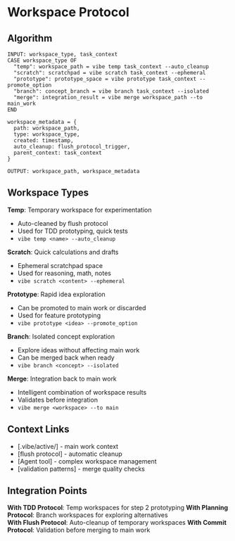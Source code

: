 # Workspace Protocol

## Algorithm

```pseudo
INPUT: workspace_type, task_context
CASE workspace_type OF
  "temp": workspace_path = vibe temp task_context --auto_cleanup
  "scratch": scratchpad = vibe scratch task_context --ephemeral  
  "prototype": prototype_space = vibe prototype task_context --promote_option
  "branch": concept_branch = vibe branch task_context --isolated
  "merge": integration_result = vibe merge workspace_path --to main_work
END

workspace_metadata = {
  path: workspace_path,
  type: workspace_type,
  created: timestamp,
  auto_cleanup: flush_protocol_trigger,
  parent_context: task_context
}

OUTPUT: workspace_path, workspace_metadata
```

## Workspace Types

**Temp**: Temporary workspace for experimentation

- Auto-cleaned by flush protocol
- Used for TDD prototyping, quick tests
- `vibe temp <name> --auto_cleanup`

**Scratch**: Quick calculations and drafts

- Ephemeral scratchpad space
- Used for reasoning, math, notes
- `vibe scratch <content> --ephemeral`

**Prototype**: Rapid idea exploration

- Can be promoted to main work or discarded
- Used for feature prototyping
- `vibe prototype <idea> --promote_option`

**Branch**: Isolated concept exploration

- Explore ideas without affecting main work
- Can be merged back when ready
- `vibe branch <concept> --isolated`

**Merge**: Integration back to main work

- Intelligent combination of workspace results
- Validates before integration
- `vibe merge <workspace> --to main`

## Context Links

- [.vibe/active/] - main work context
- [flush protocol] - automatic cleanup
- [Agent tool] - complex workspace management
- [validation patterns] - merge quality checks

## Integration Points

**With TDD Protocol**: Temp workspaces for step 2 prototyping
**With Planning Protocol**: Branch workspaces for exploring alternatives\
**With Flush Protocol**: Auto-cleanup of temporary workspaces
**With Commit Protocol**: Validation before merging to main work
